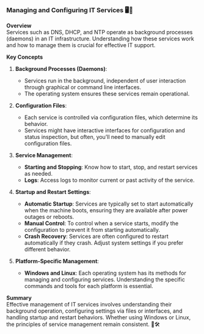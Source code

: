 ### Managing and Configuring IT Services 🖥️🔧

**Overview**  
Services such as DNS, DHCP, and NTP operate as background processes (daemons) in an IT infrastructure. Understanding how these services work and how to manage them is crucial for effective IT support.

**Key Concepts**

1. **Background Processes (Daemons)**:
   - Services run in the background, independent of user interaction through graphical or command line interfaces.
   - The operating system ensures these services remain operational.

2. **Configuration Files**:
   - Each service is controlled via configuration files, which determine its behavior.
   - Services might have interactive interfaces for configuration and status inspection, but often, you’ll need to manually edit configuration files.

3. **Service Management**:
   - **Starting and Stopping**: Know how to start, stop, and restart services as needed.
   - **Logs**: Access logs to monitor current or past activity of the service.

4. **Startup and Restart Settings**:
   - **Automatic Startup**: Services are typically set to start automatically when the machine boots, ensuring they are available after power outages or reboots.
   - **Manual Control**: To control when a service starts, modify the configuration to prevent it from starting automatically.
   - **Crash Recovery**: Services are often configured to restart automatically if they crash. Adjust system settings if you prefer different behavior.

5. **Platform-Specific Management**:
   - **Windows and Linux**: Each operating system has its methods for managing and configuring services. Understanding the specific commands and tools for each platform is essential.

**Summary**  
Effective management of IT services involves understanding their background operation, configuring settings via files or interfaces, and handling startup and restart behaviors. Whether using Windows or Linux, the principles of service management remain consistent. 📂🛠️